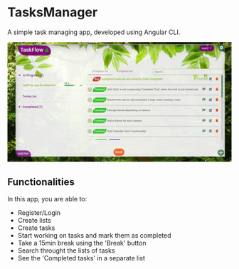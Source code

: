 # TasksManager

A simple task managing app, developed using Angular CLI.

<img src="/src/assets/images/TaskFlow.png" alt="My cool logo"/>

## Functionalities

In this app, you are able to:

  - Register/Login 
  - Create lists
  - Create tasks
  - Start working on tasks and mark them as completed
  - Take a 15min break using the 'Break' button
  - Search throught the lists of tasks
  - See the 'Completed tasks' in a separate list
